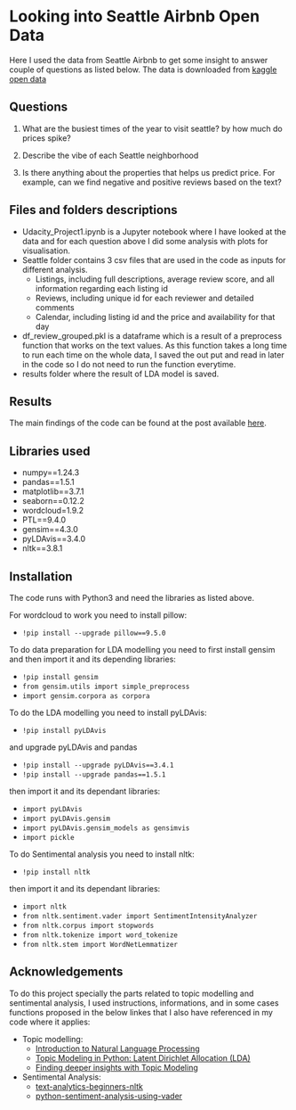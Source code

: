 # Looking into Seattle Airbnb Open Data

Here I used the data from Seattle Airbnb to get some insight to answer couple of questions as listed below. The data is downloaded from [kaggle open data](https://www.kaggle.com/datasets/airbnb/seattle)

## Questions
1) What are the busiest times of the year to visit seattle? by how much do prices spike?

2) Describe the vibe of each Seattle neighborhood

3) Is there anything about the properties that helps us predict price. For example, can we find negative and positive reviews based on the text?

## Files and folders descriptions

- Udacity_Project1.ipynb is a Jupyter notebook where I have looked at the data and for each question above I did some analysis with plots for visualisation.
- Seattle folder contains 3 csv files that are used in the code as inputs for different analysis.
    - Listings, including full descriptions, average review score, and all information regarding each listing id
    - Reviews, including unique id for each reviewer and detailed comments
    - Calendar, including listing id and the price and availability for that day
- df_review_grouped.pkl is a dataframe which is a result of a preprocess function that works on the text values. As this function takes a long time to run each time on the whole data, I saved the out put and read in later in the code so I do not need to run the function everytime.
- results folder where the result of LDA model is saved.

## Results
The main findings of the code can be found at the post available [here](https://medium.com/@rojan.saghian/travelling-to-seattle-what-you-need-to-know-f94769265430).

## Libraries used

- numpy==1.24.3
- pandas==1.5.1
- matplotlib==3.7.1
- seaborn==0.12.2
- wordcloud=1.9.2
- PTL==9.4.0
- gensim==4.3.0
- pyLDAvis==3.4.0
- nltk==3.8.1


## Installation
The code runs with Python3 and need the libraries as listed above. 

For wordcloud to work you need to install pillow:
- `!pip install --upgrade pillow==9.5.0`

To do data preparation for LDA modelling you need to first install gensim and then import it and its depending libraries:
- `!pip install gensim`
- `from gensim.utils import simple_preprocess`
- `import gensim.corpora as corpora`

To do the LDA modelling you need to install pyLDAvis:
- `!pip install pyLDAvis`

and upgrade pyLDAvis and pandas
- `!pip install --upgrade pyLDAvis==3.4.1`
- `!pip install --upgrade pandas==1.5.1`

then import it and its dependant libraries:
- `import pyLDAvis`
- `import pyLDAvis.gensim`
- `import pyLDAvis.gensim_models as gensimvis`
- `import pickle`

To do Sentimental analysis you need to install nltk:
- `!pip install nltk`

then import it and its dependant libraries:
- `import nltk`
- `from nltk.sentiment.vader import SentimentIntensityAnalyzer`
- `from nltk.corpus import stopwords`
- `from nltk.tokenize import word_tokenize`
- `from nltk.stem import WordNetLemmatizer`
 
## Acknowledgements
To do this project specially the parts related to topic modelling and sentimental analysis, I used instructions, informations, and in some cases functions proposed in the below linkes that I also have referenced in my code where it applies:
- Topic modelling:
    - [Introduction to Natural Language Processing](https://openclassrooms.com/en/courses/6532301-introduction-to-natural-language-processing/8080062-remove-stopwords-from-a-block-of-text)
    - [Topic Modeling in Python: Latent Dirichlet Allocation (LDA)](https://towardsdatascience.com/end-to-end-topic-modeling-in-python-latent-dirichlet-allocation-lda-35ce4ed6b3e0)
    - [Finding deeper insights with Topic Modeling](https://www.red-gate.com/simple-talk/databases/sql-server/bi-sql-server/deeper-insights-topic-modeling/)
- Sentimental Analysis:
    - [text-analytics-beginners-nltk](https://www.datacamp.com/tutorial/text-analytics-beginners-nltk)
    - [python-sentiment-analysis-using-vader](https://www.geeksforgeeks.org/python-sentiment-analysis-using-vader/) 

